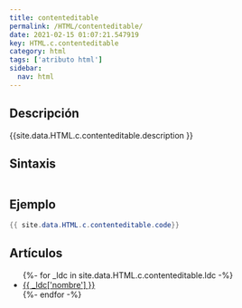 ```yaml
---
title: contenteditable
permalink: /HTML/contenteditable/
date: 2021-02-15 01:07:21.547919
key: HTML.c.contenteditable
category: html
tags: ['atributo html']
sidebar: 
  nav: html
---
```


## Descripción
{{site.data.HTML.c.contenteditable.description }}

## Sintaxis
~~~html
~~~

## Ejemplo
~~~java
{{ site.data.HTML.c.contenteditable.code}}
~~~

## Artículos
<ul>
{%- for _ldc in site.data.HTML.c.contenteditable.ldc -%}
   <li>
       <a href="{{_ldc['url'] }}">{{ _ldc['nombre'] }}</a>
   </li>
{%- endfor -%}
</ul>
